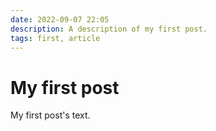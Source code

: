 ```yaml
---
date: 2022-09-07 22:05
description: A description of my first post.
tags: first, article
---
```

# My first post

My first post's text.